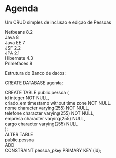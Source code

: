 # Agenda

Um CRUD simples de inclusao e ediçao de Pessoas

Netbeans 8.2 <br/>
Java 8 <br/>
Java EE 7 <br/>
JSF 2.2 <br/>
JPA 2.1 <br/>
Hibernate 4.3 <br/>
Primefaces 8 <br/>

Estrutura do Banco de dados:

CREATE DATABASE agenda;

CREATE TABLE public.pessoa ( <br/>
id integer NOT NULL, <br/>
criado_em timestamp without time zone NOT NULL, <br/>
nome character varying(255) NOT NULL, <br/>
telefone character varying(255) NOT NULL, <br/>
empresa character varying(255) NULL, <br/>
cargo character varying(255) NULL <br/>
); <br/>
ALTER TABLE <br/>
public.pessoa <br/>
ADD <br/>
CONSTRAINT pessoa_pkey PRIMARY KEY (id);
